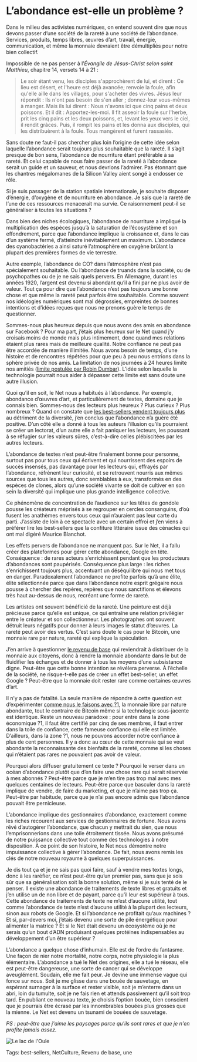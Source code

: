 # L’abondance est-elle un problème ?

Dans le milieu des activistes numériques, on entend souvent dire que nous devons passer d’une société de la rareté à une société de l’abondance. Services, produits, temps libres, œuvres d’art, travail, énergie, communication, et même la monnaie devraient être démultipliés pour notre bien collectif.

Impossible de ne pas penser à l’*Évangile de Jésus-Christ selon saint Matthieu*, chapitre 14, versets 14 à 21 :

> Le soir étant venu, les disciples s'approchèrent de lui, et dirent : Ce lieu est désert, et l'heure est déjà avancée; renvoie la foule, afin qu'elle aille dans les villages, pour s'acheter des vivres. Jésus leur répondit : Ils n'ont pas besoin de s'en aller ; donnez-leur vous-mêmes à manger. Mais ils lui dirent : Nous n'avons ici que cinq pains et deux poissons. Et il dit : Apportez-les-moi. Il fit asseoir la foule sur l'herbe, prit les cinq pains et les deux poissons, et, levant les yeux vers le ciel, il rendit grâces. Puis, il rompit les pains et les donna aux disciples, qui les distribuèrent à la foule. Tous mangèrent et furent rassasiés.

Sans doute ne faut-il pas chercher plus loin l’origine de cette idée selon laquelle l’abondance serait toujours plus souhaitable que la rareté. Il s’agit presque de bon sens, l’abondance de nourriture étant préférable à sa rareté. Et celui capable de nous faire passer de la rareté à l’abondance serait un guide et un sauveur, et nous devrions l’admirer. Pas étonnant que les chantres mégalomanes de la Silicon Valley aient songé à endosser ce rôle.

Si je suis passager de la station spatiale internationale, je souhaite disposer d’énergie, d’oxygène et de nourriture en abondance. Je sais que la rareté de l’une de ces ressources menacerait ma survie. Ce raisonnement peut-il se généraliser à toutes les situations ?

Dans bien des niches écologiques, l’abondance de nourriture a impliqué la multiplication des espèces jusqu’à la saturation de l’écosystème et son effondrement, parce que l’abondance implique la croissance et, dans le cas d’un système fermé, d’atteindre inévitablement un maximum. L’abondance des cyanobactéries a ainsi saturé l’atmosphère en oxygène brûlant la plupart des premières formes de vie terrestre.

Autre exemple, l’abondance de CO? dans l’atmosphère n’est pas spécialement souhaitable. Ou l’abondance de truands dans la société, ou de psychopathes ou de je ne sais quels pervers. En Allemagne, durant les années 1920, l’argent est devenu si abondant qu’il a fini par ne plus avoir de valeur. Tout ça pour dire que l’abondance n’est pas toujours une bonne chose et que même la rareté peut parfois être souhaitable. Comme souvent nos idéologies numériques sont mal dégrossies, empreintes de bonnes intentions et d’idées reçues que nous ne prenons guère le temps de questionner.

Sommes-nous plus heureux depuis que nous avons des amis en abondance sur Facebook ? Pour ma part, j’étais plus heureux sur le Net quand j’y croisais moins de monde mais plus intimement, donc quand mes relations étaient plus rares mais de meilleure qualité. Notre confiance ne peut pas être accordée de manière illimitée. Nous avons besoin de temps, d’une histoire et de rencontres répétées pour que peu à peu nous entrions dans la sphère privée de nos amis. La limitation de nos journées à 24 heures limite nos amitiés ([limite postulée par Robin Dumbar](https://fr.wikipedia.org/wiki/Nombre_de_Dunbar)). L’idée selon laquelle la technologie pourrait nous aider à dépasser cette limite est sans doute une autre illusion.

Quoi qu’il en soit, le Net nous a habitués à l’abondance. Par exemple, abondance d’œuvres d’art, et particulièrement de textes, domaine que je connais bien. Sommes-nous des lecteurs plus heureux ? Plus curieux ? Plus nombreux ? Quand on constate que [les best-sellers vendent toujours plus](https://tcrouzet.com/2014/02/22/la-desintegration-du-marche-du-livre-par-les-chiffres/) au détriment de la diversité, j’en conclus que l’abondance n’a guère été positive. D’un côté elle a donné à tous les auteurs l’illusion qu’ils pourraient se créer un lectorat, d’un autre elle a fait paniquer les lecteurs, les poussant à se réfugier sur les valeurs sûres, c’est-à-dire celles plébiscitées par les autres lecteurs.

L’abondance de textes n’est peut-être finalement bonne pour personne, surtout pas pour tous ceux qui écrivent et qui nourrissent des espoirs de succès insensés, pas davantage pour les lecteurs qui, effrayés par l’abondance, réfrènent leur curiosité, et se retrouvent nourris aux mêmes sources que tous les autres, donc semblables à eux, transformés en des espèces de clones, alors qu’une société vivante se doit de cultiver en son sein la diversité qui implique une plus grande intelligence collective.

Ce phénomène de concentration de l’audience sur les têtes de gondole pousse les créateurs méprisés à se regrouper en cercles consanguins, d’où fusent les anathèmes envers tous ceux qui n’auraient pas leur carte du parti. J’assiste de loin à ce spectacle avec un certain effroi et j’en viens à préférer lire les best-sellers que la confiture littéraire issue des cénacles qui ont mal digéré Maurice Blanchot.

Les effets pervers de l’abondance ne manquent pas. Sur le Net, il a fallu créer des plateformes pour gérer cette abondance, Google en tête. Conséquence : de rares acteurs s’enrichissent pendant que les producteurs d’abondances sont paupérisés. Conséquence plus large : les riches s’enrichissent toujours plus, accentuant un déséquilibre qui nous met tous en danger. Paradoxalement l’abondance ne profite parfois qu’à une élite, élite sélectionnée parce que dans l’abondance notre esprit grégaire nous pousse à chercher des repères, repères que nous sanctifions et élevons très haut au-dessus de nous, recréant une forme de rareté.

Les artistes ont souvent bénéficié de la rareté. Une peinture est déjà précieuse parce qu’elle est unique, ce qui entraîne une relation privilégier entre le créateur et son collectionneur. Les photographes ont souvent détruit leurs négatifs pour donner à leurs images le statut d’œuvres. La rareté peut avoir des vertus. C’est sans doute le cas pour le Bitcoin, une monnaie rare par nature, rareté qui explique la spéculation.

J’en arrive à questionner [le revenu de base](https://tcrouzet.com/tag/revenu-de-base/) qui reviendrait à distribuer de la monnaie aux citoyens, donc à rendre la monnaie abondante dans le but de fluidifier les échanges et de donner à tous les moyens d’une subsistance digne. Peut-être que cette bonne intention se révélera perverse. À l’échelle de la société, ne risque-t-elle pas de créer un effet best-seller, un effet Google ? Peut-être que la monnaie doit rester rare comme certaines œuvres d’art.

Il n’y a pas de fatalité. La seule manière de répondre à cette question est d’expérimenter [comme nous le faisons avec ?1](https://tcrouzet.com/2017/12/15/je-ne-donne-plus-je-vends-en-g1/), la monnaie libre par nature abondante, tout le contraire de Bitcoin même si la technologie sous-jacente est identique. Reste un nouveau paradoxe : pour entre dans la zone économique ?1, il faut être certifié par cinq de ses membres, il faut entrer dans la toile de confiance, cette fameuse confiance qui elle est limitée. D’ailleurs, dans la zone ?1, nous ne pouvons accorder notre confiance à plus de cent personnes. Il y a donc au cœur de cette monnaie qui se veut abondante la reconnaissante des bienfaits de la rareté, comme si les choses qui n’étaient pas rares ne pouvaient pas avoir de valeur.

Pourquoi alors diffuser gratuitement ce texte ? Pourquoi le verser dans un océan d’abondance plutôt que d’en faire une chose rare qui serait réservée à mes abonnés ? Peut-être parce que je m’en tire pas trop mal avec mes quelques centaines de lecteurs. Peut-être parce que basculer dans la rareté implique de vendre, de faire du marketing, et que je n’aime pas trop ça. Peut-être par habitude, parce que je n’ai pas encore admis que l’abondance pouvait être pernicieuse.

L’abondance implique des gestionnaires d’abondance, exactement comme les riches recourent aux services de gestionnaires de fortune. Nous avons rêvé d’autogérer l’abondance, que chacun y mettrait du sien, que nous l’emprisonnerions dans une toile étroitement tissée. Nous avons présumé de notre puissance collective tout comme des technologies à notre disposition. À ce point de son histoire, le Net nous démontre notre impuissance collective à gérer l’abondance. De fait, nous avons remis les clés de notre nouveau royaume à quelques superpuissances.

Je dis tout ça et je ne sais pas quoi faire, sauf à vendre mes textes longs, donc à les raréfier, ce n’est peut-être qu’un premier pas, sans que je sois sûr que sa généralisation soit la bonne solution, même si je suis tenté de le penser. Il existe une abondance de traitements de texte libres et gratuits et j’en utilise un de non libre et de payant, parce qu’il leur est supérieur à tous. Cette abondance de traitements de texte ne m’est d’aucune utilité, tout comme l’abondance de texte n’est d’aucune utilité à la plupart des lecteurs, sinon aux robots de Google. Et si l’abondance ne profitait qu’aux machines ? Et si, par-devers moi, j’étais devenu une sorte de pile énergétique pour alimenter la matrice ? Et si le Net était devenu un écosystème où je ne serais qu’un bout d’ADN produisant quelques protéines indispensables au développement d’un être supérieur ?

L’abondance a quelque chose d’inhumain. Elle est de l’ordre du fantasme. Une façon de nier notre mortalité, notre corps, notre physiologie la plus élémentaire. L’abondance a tué le Net des origines, elle a tué le réseau, elle est peut-être dangereuse, une sorte de cancer qui se développe aveuglément. Soudain, elle me fait peur. Je devine une immense vague qui fonce sur nous. Soit je me glisse dans une bouée de sauvetage, en espérant surnager à la surface et rester visible, soit je m’enterre dans un abri, loin du tumulte, soit je ne fais rien et attends passivement qu’il soit trop tard. En publiant ce nouveau texte, je choisis l’option bouée, bien conscient que je pourrais être écrasé par les innombrables bouées plus grosses que la mienne. Le Net est devenu un tsunami de bouées de sauvetage.

*PS : peut-être que j'aime les paysages parce qu'ils sont rares et que je n'en profite jamais assez.*

![Le lac de l'Oule](https://tcrouzet.com/images_tc/2017/12/loule.jpg)



Tags: best-sellers, NetCulture, Revenu de base, une